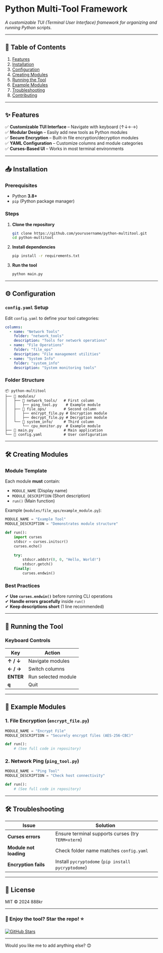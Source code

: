 
# **Python Multi-Tool Framework**  
*A customizable TUI (Terminal User Interface) framework for organizing and running Python scripts.*  

---

## **📖 Table of Contents**  
1. [Features](#-features)  
2. [Installation](#-installation)  
3. [Configuration](#-configuration)  
4. [Creating Modules](#-creating-modules)  
5. [Running the Tool](#-running-the-tool)  
6. [Example Modules](#-example-modules)  
7. [Troubleshooting](#-troubleshooting)  
8. [Contributing](#-contributing)  

---

## **✨ Features**  
✅ **Customizable TUI Interface** – Navigate with keyboard (↑↓←→)  
✅ **Modular Design** – Easily add new tools as Python modules  
✅ **Secure Encryption** – Built-in file encryption/decryption modules  
✅ **YAML Configuration** – Customize columns and module categories  
✅ **Curses-Based UI** – Works in most terminal environments  

---

## **📥 Installation**  

### **Prerequisites**  
- Python **3.8+**  
- `pip` (Python package manager)  

### **Steps**  
1. **Clone the repository**  
   ```sh
   git clone https://github.com/yourusername/python-multitool.git
   cd python-multitool
   ```

2. **Install dependencies**  
   ```sh
   pip install -r requirements.txt
   ```

3. **Run the tool**  
   ```sh
   python main.py
   ```

---

## **⚙️ Configuration**  

### **`config.yaml` Setup**  
Edit `config.yaml` to define your tool categories:  
```yaml
columns:
  - name: "Network Tools"
    folder: "network_tools"
    description: "Tools for network operations"
  - name: "File Operations"
    folder: "file_ops"
    description: "File management utilities"
  - name: "System Info"
    folder: "system_info"
    description: "System monitoring tools"
```

### **Folder Structure**  
```
📦 python-multitool
├── 📂 modules/
│   ├── 📂 network_tools/   # First column
│   │   ├── ping_tool.py    # Example module
│   ├── 📂 file_ops/        # Second column
│   │   ├── encrypt_file.py # Encryption module
│   │   ├── decrypt_file.py # Decryption module
│   └── 📂 system_info/     # Third column
│       └── cpu_monitor.py  # Example module
├── 📜 main.py              # Main application
└── 📜 config.yaml          # User configuration
```

---

## **🛠 Creating Modules**  

### **Module Template**  
Each module **must** contain:  
- `MODULE_NAME` (Display name)  
- `MODULE_DESCRIPTION` (Short description)  
- `run()` (Main function)  

Example (`modules/file_ops/example_module.py`):  
```python
MODULE_NAME = "Example Tool"
MODULE_DESCRIPTION = "Demonstrates module structure"

def run():
    import curses
    stdscr = curses.initscr()
    curses.echo()
    
    try:
        stdscr.addstr(0, 0, "Hello, World!")
        stdscr.getch()
    finally:
        curses.endwin()
```

### **Best Practices**  
✔ **Use `curses.endwin()`** before running CLI operations  
✔ **Handle errors gracefully** inside `run()`  
✔ **Keep descriptions short** (1 line recommended)  

---

## **🚀 Running the Tool**  

### **Keyboard Controls**  
| Key | Action |  
|-----|--------|  
| **↑ / ↓** | Navigate modules |  
| **← / →** | Switch columns |  
| **ENTER** | Run selected module |  
| **q** | Quit |  
---

## **📂 Example Modules**  

### **1. File Encryption (`encrypt_file.py`)**  
```python
MODULE_NAME = "Encrypt File"
MODULE_DESCRIPTION = "Securely encrypt files (AES-256-CBC)"

def run():
    # (See full code in repository)
```

### **2. Network Ping (`ping_tool.py`)**  
```python
MODULE_NAME = "Ping Tool"
MODULE_DESCRIPTION = "Check host connectivity"

def run():
    # (See full code in repository)
```

---

## **🛠 Troubleshooting**  

| Issue | Solution |  
|-------|----------|  
| **Curses errors** | Ensure terminal supports curses (try `TERM=xterm`) |  
| **Module not loading** | Check folder name matches `config.yaml` |  
| **Encryption fails** | Install `pycryptodome` (`pip install pycryptodome`) |  
---

## **📜 License**  
MIT © 2024 888kr  

---

### **🎉 Enjoy the tool? Star the repo!** ⭐  
[![GitHub Stars](https://img.shields.io/github/stars/888kr/Python-Multitool-Framework?style=social)](https://github.com/888kr/Python-Multitool-Framework)  

---
Would you like me to add anything else? 😊
